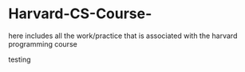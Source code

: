 # Harvard-CS-Course-
here includes all the work/practice that is associated with the harvard programming course 


testing
